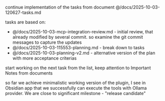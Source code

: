 continue implementation of the tasks from document @/docs/2025-10-03-120627-tasks.md 

tasks are based on:
- @/docs/2025-10-03-mcp-integration-review.md - initial review, that already modified by several commit. so examine the git commit messages to capture the updates
- @/docs/2025-10-03-115553-planning.md - break down to tasks
- @/docs/2025-10-03-planning-v2.md - alternative version of the plan with more acceptance criterias

start working on the next task from the list, keep attention to Important Notes from documents


so far we achieve minimalistic working version of the plugin, I see in Obsidian app that we successfully can execute the tools with Ollama provider. We are close to significant milestone - "release candidate"